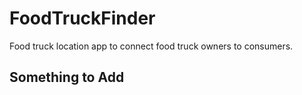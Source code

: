 # FoodTruckFinder
Food truck location app to connect food truck owners to consumers.

## Something to Add